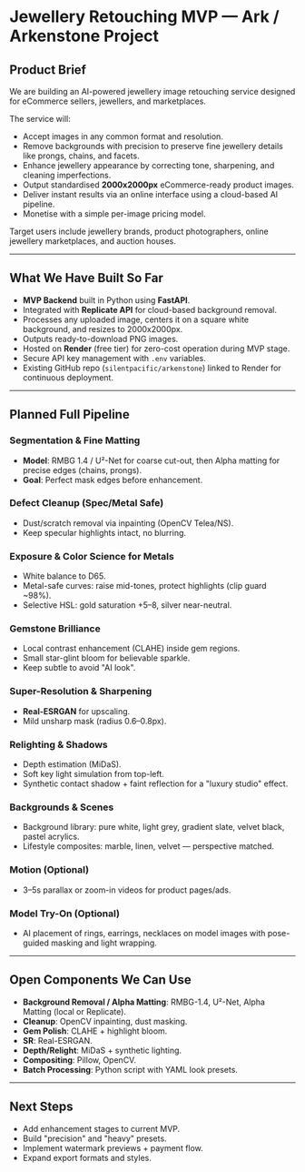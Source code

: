# Jewellery Retouching MVP — Ark / Arkenstone Project

## **Product Brief**
We are building an AI-powered jewellery image retouching service designed for eCommerce sellers, jewellers, and marketplaces.

The service will:
- Accept images in any common format and resolution.
- Remove backgrounds with precision to preserve fine jewellery details like prongs, chains, and facets.
- Enhance jewellery appearance by correcting tone, sharpening, and cleaning imperfections.
- Output standardised **2000x2000px** eCommerce-ready product images.
- Deliver instant results via an online interface using a cloud-based AI pipeline.
- Monetise with a simple per-image pricing model.

Target users include jewellery brands, product photographers, online jewellery marketplaces, and auction houses.

---

## **What We Have Built So Far**
- **MVP Backend** built in Python using **FastAPI**.
- Integrated with **Replicate API** for cloud-based background removal.
- Processes any uploaded image, centers it on a square white background, and resizes to 2000x2000px.
- Outputs ready-to-download PNG images.
- Hosted on **Render** (free tier) for zero-cost operation during MVP stage.
- Secure API key management with `.env` variables.
- Existing GitHub repo (`silentpacific/arkenstone`) linked to Render for continuous deployment.

---

## **Planned Full Pipeline**

### Segmentation & Fine Matting
- **Model**: RMBG 1.4 / U²-Net for coarse cut-out, then Alpha matting for precise edges (chains, prongs).
- **Goal**: Perfect mask edges before enhancement.

### Defect Cleanup (Spec/Metal Safe)
- Dust/scratch removal via inpainting (OpenCV Telea/NS).
- Keep specular highlights intact, no blurring.

### Exposure & Color Science for Metals
- White balance to D65.
- Metal-safe curves: raise mid-tones, protect highlights (clip guard ~98%).
- Selective HSL: gold saturation +5–8, silver near-neutral.

### Gemstone Brilliance
- Local contrast enhancement (CLAHE) inside gem regions.
- Small star-glint bloom for believable sparkle.
- Keep subtle to avoid "AI look".

### Super-Resolution & Sharpening
- **Real-ESRGAN** for upscaling.
- Mild unsharp mask (radius 0.6–0.8px).

### Relighting & Shadows
- Depth estimation (MiDaS).
- Soft key light simulation from top-left.
- Synthetic contact shadow + faint reflection for a "luxury studio" effect.

### Backgrounds & Scenes
- Background library: pure white, light grey, gradient slate, velvet black, pastel acrylics.
- Lifestyle composites: marble, linen, velvet — perspective matched.

### Motion (Optional)
- 3–5s parallax or zoom-in videos for product pages/ads.

### Model Try-On (Optional)
- AI placement of rings, earrings, necklaces on model images with pose-guided masking and light wrapping.

---

## **Open Components We Can Use**
- **Background Removal / Alpha Matting**: RMBG-1.4, U²-Net, Alpha Matting (local or Replicate).
- **Cleanup**: OpenCV inpainting, dust masking.
- **Gem Polish**: CLAHE + highlight bloom.
- **SR**: Real-ESRGAN.
- **Depth/Relight**: MiDaS + synthetic lighting.
- **Compositing**: Pillow, OpenCV.
- **Batch Processing**: Python script with YAML look presets.

---

## **Next Steps**
- Add enhancement stages to current MVP.
- Build "precision" and "heavy" presets.
- Implement watermark previews + payment flow.
- Expand export formats and styles.
